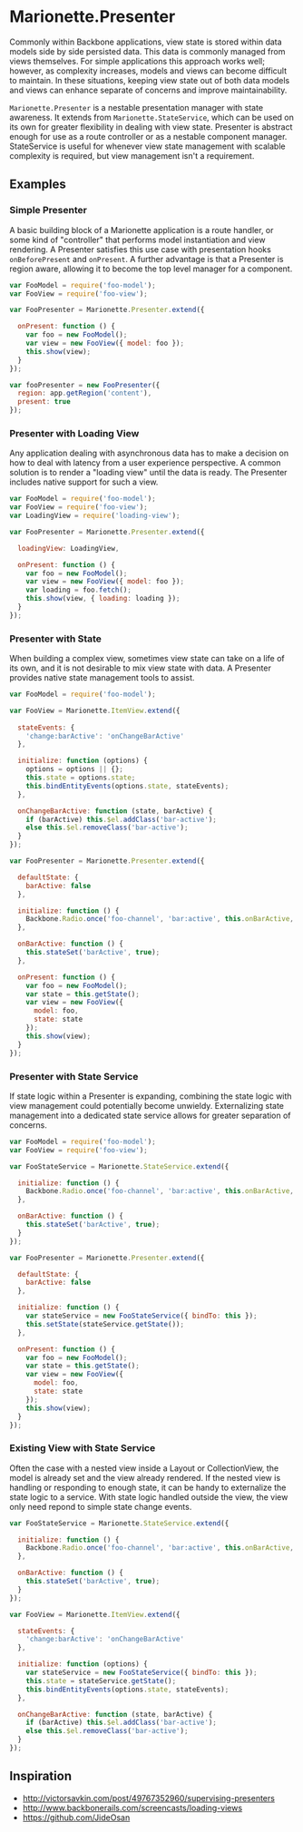 Marionette.Presenter
====================

Commonly within Backbone applications, view state is stored within data models side by side
persisted data.  This data is commonly managed from views themselves.  For simple applications
this approach works well; however, as complexity increases, models and views can become difficult
to maintain.  In these situations, keeping view state out of both data models and views can
enhance separate of concerns and improve maintainability.

`Marionette.Presenter` is a nestable presentation manager with state awareness.  It extends from
`Marionette.StateService`, which can be used on its own for greater flexibility in dealing with
view state.  Presenter is abstract enough for use as a route controller or as a nestable component
manager.  StateService is useful for whenever view state management with scalable complexity is
required, but view management isn't a requirement.

## Examples

### Simple Presenter

A basic building block of a Marionette application is a route handler, or some kind of "controller"
that performs model instantiation and view rendering.  A Presenter satisfies this use case with
presentation hooks `onBeforePresent` and `onPresent`.  A further advantage is that a Presenter is
region aware, allowing it to become the top level manager for a component.

```javascript
var FooModel = require('foo-model');
var FooView = require('foo-view');

var FooPresenter = Marionette.Presenter.extend({

  onPresent: function () {
    var foo = new FooModel();
    var view = new FooView({ model: foo });
    this.show(view);
  }
});

var fooPresenter = new FooPresenter({
  region: app.getRegion('content'),
  present: true
});
```

### Presenter with Loading View

Any application dealing with asynchronous data has to make a decision on how to deal with latency
from a user experience perspective.  A common solution is to render a "loading view" until the data
is ready.  The Presenter includes native support for such a view.

```javascript
var FooModel = require('foo-model');
var FooView = require('foo-view');
var LoadingView = require('loading-view');

var FooPresenter = Marionette.Presenter.extend({

  loadingView: LoadingView,

  onPresent: function () {
    var foo = new FooModel();
    var view = new FooView({ model: foo });
    var loading = foo.fetch();
    this.show(view, { loading: loading });
  }
});
```

### Presenter with State

When building a complex view, sometimes view state can take on a life of its own, and it is not
desirable to mix view state with data.  A Presenter provides native state management tools to
assist.

```javascript
var FooModel = require('foo-model');

var FooView = Marionette.ItemView.extend({
  
  stateEvents: {
    'change:barActive': 'onChangeBarActive'
  },

  initialize: function (options) {
    options = options || {};
    this.state = options.state;
    this.bindEntityEvents(options.state, stateEvents);
  },

  onChangeBarActive: function (state, barActive) {
    if (barActive) this.$el.addClass('bar-active');
    else this.$el.removeClass('bar-active');
  }
});

var FooPresenter = Marionette.Presenter.extend({

  defaultState: {
    barActive: false
  },

  initialize: function () {
    Backbone.Radio.once('foo-channel', 'bar:active', this.onBarActive, this);
  },

  onBarActive: function () {
    this.stateSet('barActive', true);
  },

  onPresent: function () {
    var foo = new FooModel();
    var state = this.getState();
    var view = new FooView({
      model: foo,
      state: state
    });
    this.show(view);
  }
});
```

### Presenter with State Service

If state logic within a Presenter is expanding, combining the state logic with view management
could potentially become unwieldy.  Externalizing state management into a dedicated state service
allows for greater separation of concerns.

```javascript
var FooModel = require('foo-model');
var FooView = require('foo-view');

var FooStateService = Marionette.StateService.extend({

  initialize: function () {
    Backbone.Radio.once('foo-channel', 'bar:active', this.onBarActive, this);
  },

  onBarActive: function () {
    this.stateSet('barActive', true);
  }
});

var FooPresenter = Marionette.Presenter.extend({

  defaultState: {
    barActive: false
  },

  initialize: function () {
    var stateService = new FooStateService({ bindTo: this });
    this.setState(stateService.getState());
  },

  onPresent: function () {
    var foo = new FooModel();
    var state = this.getState();
    var view = new FooView({
      model: foo,
      state: state
    });
    this.show(view);
  }
});
```

### Existing View with State Service

Often the case with a nested view inside a Layout or CollectionView, the model is already set and
the view already rendered.  If the nested view is handling or responding to enough state, it can
be handy to externalize the state logic to a service.  With state logic handled outside the view,
the view only need repond to simple state change events.

```javascript
var FooStateService = Marionette.StateService.extend({

  initialize: function () {
    Backbone.Radio.once('foo-channel', 'bar:active', this.onBarActive, this);
  },

  onBarActive: function () {
    this.stateSet('barActive', true);
  }
});

var FooView = Marionette.ItemView.extend({

  stateEvents: {
    'change:barActive': 'onChangeBarActive'
  },

  initialize: function (options) {
    var stateService = new FooStateService({ bindTo: this });
    this.state = stateService.getState();
    this.bindEntityEvents(options.state, stateEvents);
  },

  onChangeBarActive: function (state, barActive) {
    if (barActive) this.$el.addClass('bar-active');
    else this.$el.removeClass('bar-active');
  }
});
```

## Inspiration

- http://victorsavkin.com/post/49767352960/supervising-presenters
- http://www.backbonerails.com/screencasts/loading-views
- https://github.com/JideOsan